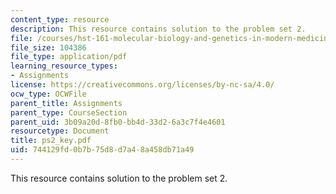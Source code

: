 ```yaml
---
content_type: resource
description: This resource contains solution to the problem set 2.
file: /courses/hst-161-molecular-biology-and-genetics-in-modern-medicine-fall-2007/744129fd0b7b75d8d7a48a458db71a49_ps2_key.pdf
file_size: 104386
file_type: application/pdf
learning_resource_types:
- Assignments
license: https://creativecommons.org/licenses/by-nc-sa/4.0/
ocw_type: OCWFile
parent_title: Assignments
parent_type: CourseSection
parent_uid: 3b09a20d-8fb0-bb4d-33d2-6a3c7f4e4601
resourcetype: Document
title: ps2_key.pdf
uid: 744129fd-0b7b-75d8-d7a4-8a458db71a49
---
```

This resource contains solution to the problem set 2.